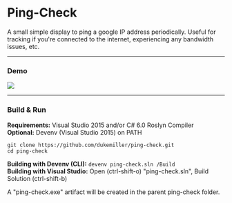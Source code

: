 # Ping-Check

A small simple display to ping a google IP address periodically. Useful for tracking if you're connected to the internet, experiencing any bandwidth issues, etc. 

---

### Demo

![](http://i.imgur.com/HYeOCg0.gif)

---
  
### Build & Run
**Requirements:** Visual Studio 2015 and/or C# 6.0 Roslyn Compiler  
**Optional:** Devenv (Visual Studio 2015) on PATH   

```
git clone https://github.com/dukemiller/ping-check.git 
cd ping-check
```

**Building with Devenv (CLI):** ```devenv ping-check.sln /Build```  
**Building with Visual Studio:**  Open (ctrl-shift-o) "ping-check.sln", Build Solution (ctrl-shift-b)

A "ping-check.exe" artifact will be created in the parent ping-check folder.